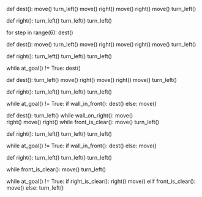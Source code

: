 
<!-- 👇👇👇follow this link👇👇👇 -->

<!-- https://reeborg.ca/reeborg.html?lang=en&mode=python&menu=worlds%2Fmenus%2Freeborg_intro_en.json&name=Alone&url=worlds%2Ftutorial_en%2Falone.json -->
<!-- ☝️☝️☝️follow this link☝️☝️☝️ -->

<!-- hurdle1 challenge -->
def dest():
    move()
    turn_left()
    move()
    right()
    move()
    right()
    move()
    turn_left()
    
def right():
    turn_left()
    turn_left()
    turn_left()
   
for step in range(6):
    dest()
    

<!-- hurdle2 challenge -->
def dest():
    move()
    turn_left()
    move()
    right()
    move()
    right()
    move()
    turn_left()
    
def right():
    turn_left()
    turn_left()
    turn_left()
   

while at_goal() != True:
    dest()


<!-- hurdle3 challenge -->
def dest():
    turn_left()
    move()
    right()
    move()
    right()
    move()
    turn_left()
    
def right():
    turn_left()
    turn_left()
    turn_left()
   
while  at_goal() != True:
    if  wall_in_front():
        dest()
    else:
        move()
    

<!-- hurdel4 challenge -->
def dest():
    turn_left()
    while wall_on_right():
        move()    
    right()
    move()
    right()
    while front_is_clear():
        move()
    turn_left()
    
def right():
    turn_left()
    turn_left()
    turn_left()
   
while  at_goal() != True:
    if  wall_in_front():
        dest()
    else:
        move()
    
<!-- maze challenge -->
def right():
    turn_left()
    turn_left()
    turn_left()

while front_is_clear():
    move()
turn_left()
    

while at_goal() != True:
    if right_is_clear():
        right()
        move()
    elif front_is_clear():
        move()
    else:
        turn_left()
        
   
